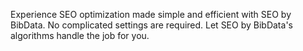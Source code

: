 Experience SEO optimization made simple and efficient with SEO by BibData. No complicated settings are required. Let SEO by BibData's algorithms handle the job for you.
